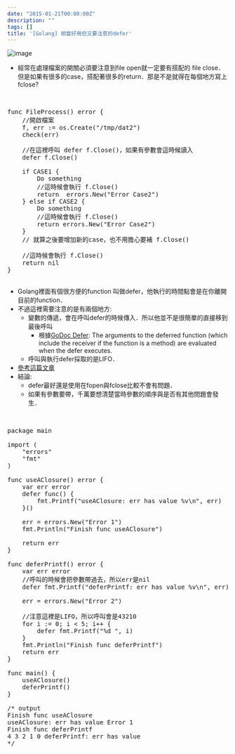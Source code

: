 ```yaml
---
date: "2015-01-21T00:00:00Z"
description: ""
tags: []
title: '[Golang] 相當好用但又要注意的defer'
---
```


![image](https://camo.githubusercontent.com/7908c3868124b4a1ea0e6e43ff7e7b9e62069815/687474703a2f2f676f6c616e672e6f72672f646f632f676f706865722f66726f6e74706167652e706e67)


- 經常在處理檔案的開關必須要注意到file open就一定要有搭配的 file close．但是如果有很多的case，搭配著很多的return．那是不是就得在每個地方寫上fclose?
<pre class="prettyprint">  

func FileProcess() error {
    //開啟檔案
    f, err := os.Create("/tmp/dat2")
    check(err)
    
    //在這裡呼叫 defer f.Close()，如果有參數會這時候讀入
    defer f.Close()
    
    if CASE1 {
        Do something        
        //這時候會執行 f.Close()
        return  errors.New("Error Case2")
    } else if CASE2 {
        Do something
        //這時候會執行 f.Close()
        return errors.New("Error Case2")
    } 
    // 就算之後要增加新的case，也不用擔心要補 f.Close()
    
    //這時候會執行 f.Close()
    return nil
}

</pre>

- Golang裡面有個很方便的function 叫做defer，他執行的時間點會是在你離開目前的function．
- 不過這裡需要注意的是有兩個地方:
    - 變數的傳遞，會在呼叫defer的時候傳入．所以他並不是很簡單的直接移到最後呼叫
        - 根據[GoDoc Defer](https://golang.org/doc/effective_go.html#defer): The arguments to the deferred function (which include the receiver if the function is a method) are evaluated when the defer executes.
    - 呼叫與執行defer採取的是LIFO．
- [參考這篇文章](http://blog.jgc.org/2015/01/failing-to-rtfm-for-go-defer-statements.html)
- 結論:
    - defer最好還是使用在fopen與fclose比較不會有問題．
    - 如果有參數要帶，千萬要想清楚當時參數的順序與是否有其他問題會發生．
    
<pre class="prettyprint">  

package main

import (
	"errors"
	"fmt"
)

func useAClosure() error {
	var err error
	defer func() {
		fmt.Printf("useAClosure: err has value %v\n", err)
	}()

	err = errors.New("Error 1")
	fmt.Println("Finish func useAClosure")

	return err
}

func deferPrintf() error {
	var err error
    //呼叫的時候會把參數帶過去，所以err是nil
	defer fmt.Printf("deferPrintf: err has value %v\n", err)

	err = errors.New("Error 2")

    //注意這裡是LIFO，所以呼叫會是43210
	for i := 0; i < 5; i++ {
		defer fmt.Printf("%d ", i)
	}
	fmt.Println("Finish func deferPrintf")
	return err
}

func main() {
	useAClosure()
	deferPrintf()
}

/* output
Finish func useAClosure
useAClosure: err has value Error 1
Finish func deferPrintf
4 3 2 1 0 deferPrintf: err has value <nil>
*/
</pre>
